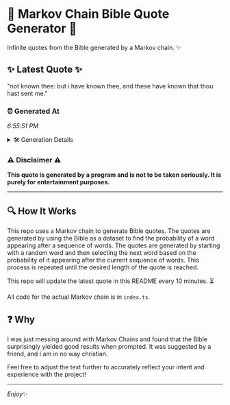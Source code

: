 # 📖 Markov Chain Bible Quote Generator 📖

Infinite quotes from the Bible generated by a Markov chain. ✨

## ✨ Latest Quote ✨
"not known thee: but i have known thee, and these have known that thou hast sent me."

### ⏰ Generated At
*6:55:51 PM*

<details>
    <summary>🛠️ Generation Details</summary>
    <p>
        <strong>🌱 Seed:</strong> not<br>
        <strong>🔄 Iterations:</strong> 16<br>
        <strong>📜 Context History:</strong><br>[ not ]: known<br>[ not, known ]: thee:<br>[ not, known, thee: ]: but<br>[ not, known, thee:, but ]: i<br>[ not, known, thee:, but, i ]: have<br>[ not, known, thee:, but, i, have ]: known<br>[ known, thee:, but, i, have, known ]: thee,<br>[ thee:, but, i, have, known, thee, ]: and<br>[ but, i, have, known, thee,, and ]: these<br>[ i, have, known, thee,, and, these ]: have<br>[ have, known, thee,, and, these, have ]: known<br>[ known, thee,, and, these, have, known ]: that<br>[ thee,, and, these, have, known, that ]: thou<br>[ and, these, have, known, that, thou ]: hast<br>[ these, have, known, that, thou, hast ]: sent<br>[ have, known, that, thou, hast, sent ]: me.<br>
    </p>
</details>

### ⚠️ Disclaimer ⚠️
**This quote is generated by a program and is not to be taken seriously. It is purely for entertainment purposes.**

---

## 🔍 How It Works

This repo uses a Markov chain to generate Bible quotes. The quotes are generated by using the Bible as a dataset to find the probability of a word appearing after a sequence of words. The quotes are generated by starting with a random word and then selecting the next word based on the probability of it appearing after the current sequence of words. This process is repeated until the desired length of the quote is reached.

This repo will update the latest quote in this README every 10 minutes. ⏳

All code for the actual Markov chain is in `index.ts`.

## ❓ Why

I was just messing around with Markov Chains and found that the Bible surprisingly yielded good results when prompted. 
It was suggested by a friend, and I am in no way christian.

Feel free to adjust the text further to accurately reflect your intent and experience with the project!

---

*Enjoy*✨
